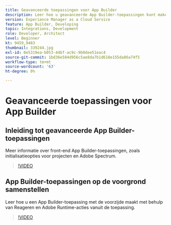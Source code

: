```yaml
---
title: Geavanceerde toepassingen voor App Builder
description: Leer hoe u geavanceerde App Builder-toepassingen kunt maken.
version: Experience Manager as a Cloud Service
feature: App Builder, Developing
topic: Integrations, Development
role: Developer, Architect
level: Beginner
kt: 9459,9483
thumbnail: 339244.jpg
exl-id: 0e5319ea-b053-44bf-ac9c-9b0dee51eac4
source-git-commit: 1bd36e584d956c5ae8da7b1d618e155da86a74f5
workflow-type: tm+mt
source-wordcount: '63'
ht-degree: 0%

---
```


# Geavanceerde toepassingen voor App Builder

## Inleiding tot geavanceerde App Builder-toepassingen

Meer informatie over front-end App Builder-toepassingen, zoals initialisatieopties voor projecten en Adobe Spectrum.

>[!VIDEO](https://video.tv.adobe.com/v/339247/?quality=12&learn=on)

## App Builder-toepassingen op de voorgrond samenstellen

Leer hoe u een App Builder-toepassing met de voorzijde maakt met behulp van Reageren en Adobe Runtime-acties vanuit de toepassing.

>[!VIDEO](https://video.tv.adobe.com/v/339248/?quality=12&learn=on)
